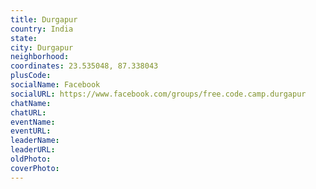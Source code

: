 ```yaml
---
title: Durgapur
country: India
state: 
city: Durgapur
neighborhood: 
coordinates: 23.535048, 87.338043
plusCode:
socialName: Facebook
socialURL: https://www.facebook.com/groups/free.code.camp.durgapur
chatName:
chatURL:
eventName:
eventURL:
leaderName:
leaderURL:
oldPhoto: 
coverPhoto:
---
```

